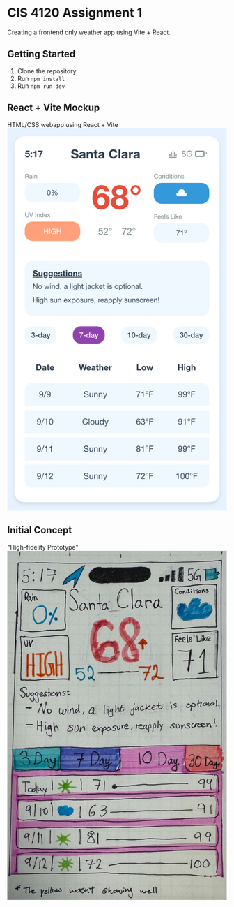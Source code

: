 # CIS 4120 Assignment 1

Creating a frontend only weather app using Vite + React.

## Getting Started

1. Clone the repository
2. Run `npm install`
3. Run `npm run dev`

## React + Vite Mockup

HTML/CSS webapp using React + Vite
![mockup](./public/mockup.png)

## Initial Concept

"High-fidelity Prototype"
![proto](./public/proto.png)
